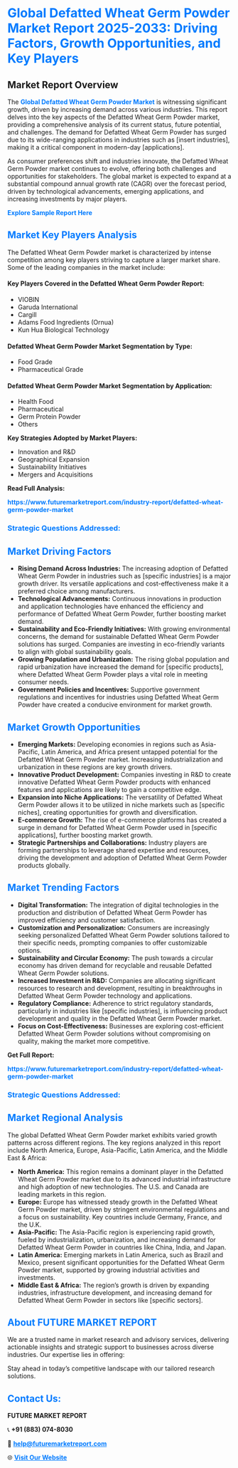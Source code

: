 <h1 style="color: #007BFF;">Global Defatted Wheat Germ Powder Market Report 2025-2033: Driving Factors, Growth Opportunities, and Key Players</h1>

<section id="overview">
<h2>Market Report Overview</h2>
<p>The <a href="https://www.futuremarketreport.com/industry-report/defatted-wheat-germ-powder-market" style="color: #007BFF; text-decoration: none;"><strong>Global Defatted Wheat Germ Powder Market</strong></a> is witnessing significant growth, driven by increasing demand across various industries. This report delves into the key aspects of the Defatted Wheat Germ Powder market, providing a comprehensive analysis of its current status, future potential, and challenges. The demand for Defatted Wheat Germ Powder has surged due to its wide-ranging applications in industries such as [insert industries], making it a critical component in modern-day [applications].</p>
<p>As consumer preferences shift and industries innovate, the Defatted Wheat Germ Powder market continues to evolve, offering both challenges and opportunities for stakeholders. The global market is expected to expand at a substantial compound annual growth rate (CAGR) over the forecast period, driven by technological advancements, emerging applications, and increasing investments by major players.</p>
</section>

<section id="overview">
<p><a href="https://www.futuremarketreport.com/request-sample/reportId=88591" style="color: #007BFF; text-decoration: none;"><strong>Explore Sample Report Here</strong></a></p>
</section>

<section id="key-players">
<h2 style="color: #007BFF;">Market Key Players Analysis</h2>
<p>The Defatted Wheat Germ Powder market is characterized by intense competition among key players striving to capture a larger market share. Some of the leading companies in the market include:</p>
<h4>Key Players Covered in the Defatted Wheat Germ Powder Report:</h4>
<ul><li>VIOBIN</li><li>Garuda International</li><li>Cargill</li><li>Adams Food Ingredients (Ornua)</li><li>Kun Hua Biological Technology</li></ul>
<h4>Defatted Wheat Germ Powder Market Segmentation by Type:</h4>
<ul><li>Food Grade</li><li>Pharmaceutical Grade</li></ul>

<h4>Defatted Wheat Germ Powder Market Segmentation by Application:</h4>
<ul><li>Health Food</li><li>Pharmaceutical</li><li>Germ Protein Powder</li><li>Others</li></ul>
<p><strong>Key Strategies Adopted by Market Players:</strong></p>
<ul>
<li>Innovation and R&D</li>
<li>Geographical Expansion</li>
<li>Sustainability Initiatives</li>
<li>Mergers and Acquisitions</li>
</ul>
</section>

<section>
<p><strong>Read Full Analysis: </strong></p><a href="https://www.futuremarketreport.com/industry-report/defatted-wheat-germ-powder-market" style="color: #007BFF; text-decoration: none;"><strong>https://www.futuremarketreport.com/industry-report/defatted-wheat-germ-powder-market</strong></a>
<h3 style="color: #007BFF;">Strategic Questions Addressed:</h3>
</section>

<section id="driving-factors">
<h2 style="color: #007BFF;">Market Driving Factors</h2>
<ul>
<li><strong>Rising Demand Across Industries:</strong> The increasing adoption of Defatted Wheat Germ Powder in industries such as [specific industries] is a major growth driver. Its versatile applications and cost-effectiveness make it a preferred choice among manufacturers.</li>
<li><strong>Technological Advancements:</strong> Continuous innovations in production and application technologies have enhanced the efficiency and performance of Defatted Wheat Germ Powder, further boosting market demand.</li>
<li><strong>Sustainability and Eco-Friendly Initiatives:</strong> With growing environmental concerns, the demand for sustainable Defatted Wheat Germ Powder solutions has surged. Companies are investing in eco-friendly variants to align with global sustainability goals.</li>
<li><strong>Growing Population and Urbanization:</strong> The rising global population and rapid urbanization have increased the demand for [specific products], where Defatted Wheat Germ Powder plays a vital role in meeting consumer needs.</li>
<li><strong>Government Policies and Incentives:</strong> Supportive government regulations and incentives for industries using Defatted Wheat Germ Powder have created a conducive environment for market growth.</li>
</ul>
</section>

<section id="growth-opportunities">
<h2 style="color: #007BFF;">Market Growth Opportunities</h2>
<ul>
<li><strong>Emerging Markets:</strong> Developing economies in regions such as Asia-Pacific, Latin America, and Africa present untapped potential for the Defatted Wheat Germ Powder market. Increasing industrialization and urbanization in these regions are key growth drivers.</li>
<li><strong>Innovative Product Development:</strong> Companies investing in R&D to create innovative Defatted Wheat Germ Powder products with enhanced features and applications are likely to gain a competitive edge.</li>
<li><strong>Expansion into Niche Applications:</strong> The versatility of Defatted Wheat Germ Powder allows it to be utilized in niche markets such as [specific niches], creating opportunities for growth and diversification.</li>
<li><strong>E-commerce Growth:</strong> The rise of e-commerce platforms has created a surge in demand for Defatted Wheat Germ Powder used in [specific applications], further boosting market growth.</li>
<li><strong>Strategic Partnerships and Collaborations:</strong> Industry players are forming partnerships to leverage shared expertise and resources, driving the development and adoption of Defatted Wheat Germ Powder products globally.</li>
</ul>
</section>

<section id="trending-factors">
<h2 style="color: #007BFF;">Market Trending Factors</h2>
<ul>
<li><strong>Digital Transformation:</strong> The integration of digital technologies in the production and distribution of Defatted Wheat Germ Powder has improved efficiency and customer satisfaction.</li>
<li><strong>Customization and Personalization:</strong> Consumers are increasingly seeking personalized Defatted Wheat Germ Powder solutions tailored to their specific needs, prompting companies to offer customizable options.</li>
<li><strong>Sustainability and Circular Economy:</strong> The push towards a circular economy has driven demand for recyclable and reusable Defatted Wheat Germ Powder solutions.</li>
<li><strong>Increased Investment in R&D:</strong> Companies are allocating significant resources to research and development, resulting in breakthroughs in Defatted Wheat Germ Powder technology and applications.</li>
<li><strong>Regulatory Compliance:</strong> Adherence to strict regulatory standards, particularly in industries like [specific industries], is influencing product development and quality in the Defatted Wheat Germ Powder market.</li>
<li><strong>Focus on Cost-Effectiveness:</strong> Businesses are exploring cost-efficient Defatted Wheat Germ Powder solutions without compromising on quality, making the market more competitive.</li>
</ul>
</section>

<section>
<p><strong>Get Full Report: </strong></p><a href="https://www.futuremarketreport.com/industry-report/defatted-wheat-germ-powder-market" style="color: #007BFF; text-decoration: none;"><strong>https://www.futuremarketreport.com/industry-report/defatted-wheat-germ-powder-market</strong></a>
<h3 style="color: #007BFF;">Strategic Questions Addressed:</h3>
</section>


<section id="regional-analysis">
<h2 style="color: #007BFF;">Market Regional Analysis</h2>
<p>The global Defatted Wheat Germ Powder market exhibits varied growth patterns across different regions. The key regions analyzed in this report include North America, Europe, Asia-Pacific, Latin America, and the Middle East & Africa:</p>
<ul>
<li><strong>North America:</strong> This region remains a dominant player in the Defatted Wheat Germ Powder market due to its advanced industrial infrastructure and high adoption of new technologies. The U.S. and Canada are leading markets in this region.</li>
<li><strong>Europe:</strong> Europe has witnessed steady growth in the Defatted Wheat Germ Powder market, driven by stringent environmental regulations and a focus on sustainability. Key countries include Germany, France, and the U.K.</li>
<li><strong>Asia-Pacific:</strong> The Asia-Pacific region is experiencing rapid growth, fueled by industrialization, urbanization, and increasing demand for Defatted Wheat Germ Powder in countries like China, India, and Japan.</li>
<li><strong>Latin America:</strong> Emerging markets in Latin America, such as Brazil and Mexico, present significant opportunities for the Defatted Wheat Germ Powder market, supported by growing industrial activities and investments.</li>
<li><strong>Middle East & Africa:</strong> The region’s growth is driven by expanding industries, infrastructure development, and increasing demand for Defatted Wheat Germ Powder in sectors like [specific sectors].</li>
</ul>
</section>

<footer>
<h2 style="color: #007BFF;">About FUTURE MARKET REPORT</h2>
<p>We are a trusted name in market research and advisory services, delivering actionable insights and strategic support to businesses across diverse industries. Our expertise lies in offering:</p>

<p>Stay ahead in today’s competitive landscape with our tailored research solutions.</p>

<h2 style="color: #007BFF;">Contact Us:</h2>
<p><strong>FUTURE MARKET REPORT</strong></p>
<p>📞 <strong>+91 (883) 074-8030</strong></p>
<p>📧 <strong><a href="mailto:help@futuremarketreport.com" style="color: #007BFF;">help@futuremarketreport.com</a></strong></p>
<p>🌐 <strong><a href="https://www.futuremarketreport.com/" style="color: #007BFF;">Visit Our Website</a></strong></p>
</footer>